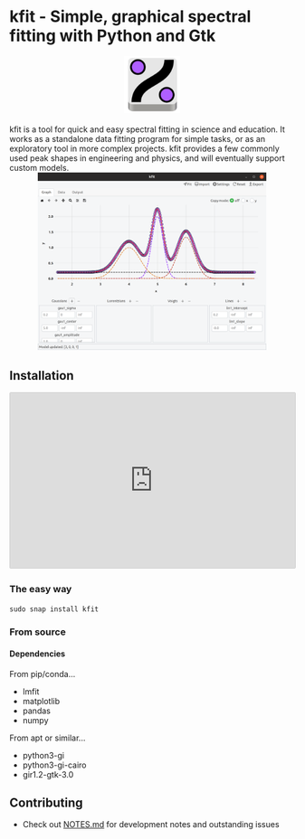 # kfit - Simple, graphical spectral fitting with Python and Gtk 

<div align="center">
<a href="./images/kfit_v2.svg">
    <img src="./images/kfit_v2.svg" width="20%" />
</a>
<br><br>
</div>
<div>
kfit is a tool for quick and easy spectral fitting in science and education.
It works as a standalone data fitting program for simple tasks, or as an
exploratory tool in more complex projects. kfit provides a few commonly 
used peak shapes in engineering and physics, and will eventually support 
custom models.
</div>
<div align="center">
<img src="./assets/screenshot.png" width="80%" />
</div>

## Installation

<div>
<iframe src="https://snapcraft.io/kfit/embedded?button=black" frameborder="0" width="100%" height="310px" style="border: 1px solid #CCC; border-radius: 2px;"></iframe>
</div>

### The easy way

`sudo snap install kfit`

### From source

#### Dependencies

From pip/conda...

- lmfit
- matplotlib
- pandas
- numpy

From apt or similar...

- python3-gi
- python3-gi-cairo
- gir1.2-gtk-3.0

## Contributing

- Check out [NOTES.md](./NOTES.md) for development notes and outstanding issues

